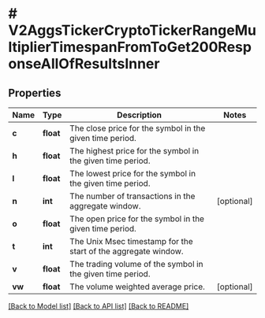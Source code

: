 # # V2AggsTickerCryptoTickerRangeMultiplierTimespanFromToGet200ResponseAllOfResultsInner

## Properties

Name | Type | Description | Notes
------------ | ------------- | ------------- | -------------
**c** | **float** | The close price for the symbol in the given time period. |
**h** | **float** | The highest price for the symbol in the given time period. |
**l** | **float** | The lowest price for the symbol in the given time period. |
**n** | **int** | The number of transactions in the aggregate window. | [optional]
**o** | **float** | The open price for the symbol in the given time period. |
**t** | **int** | The Unix Msec timestamp for the start of the aggregate window. |
**v** | **float** | The trading volume of the symbol in the given time period. |
**vw** | **float** | The volume weighted average price. | [optional]

[[Back to Model list]](../../README.md#models) [[Back to API list]](../../README.md#endpoints) [[Back to README]](../../README.md)
